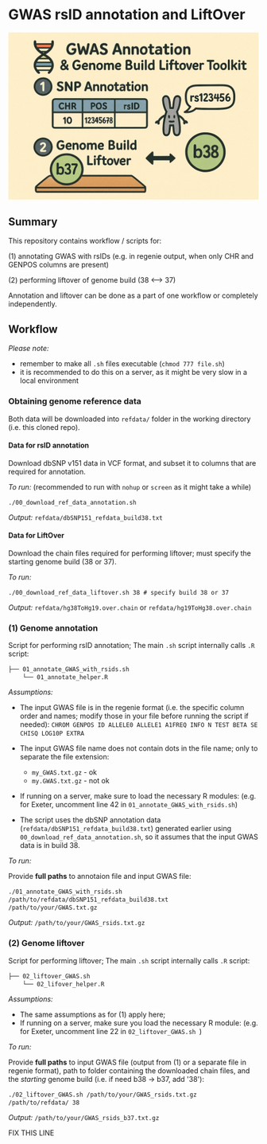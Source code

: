# GWAS rsID annotation and LiftOver

![](fig.png)

## Summary

This repository contains workflow / scripts for:
 
(1) annotating GWAS with rsIDs (e.g. in regenie output, when only CHR and GENPOS columns are present)

(2) performing liftover of genome build (38 <--> 37)

Annotation and liftover can be done as a part of one workflow or completely independently. 

## Workflow

*Please note:*

- remember to make all `.sh` files executable (`chmod 777 file.sh`)
- it is recommended to do this on a server, as it might be very slow in a local environment

### Obtaining genome reference data

Both data will be downloaded into `refdata/` folder in the working directory (i.e. this cloned repo).

#### Data for rsID annotation

Download dbSNP v151 data in VCF format, and subset it to columns that are required for annotation.

*To run:* (recommended to run with `nohup` or `screen` as it might take a while)

```
./00_download_ref_data_annotation.sh 
```
 
*Output:*
`refdata/dbSNP151_refdata_build38.txt`

#### Data for LiftOver

Download the chain files required for performing liftover; must specify the starting genome build (38 or 37). 

*To run:*

```
./00_download_ref_data_liftover.sh 38 # specify build 38 or 37
```

*Output:*
`refdata/hg38ToHg19.over.chain` or `refdata/hg19ToHg38.over.chain`

### (1) Genome annotation

Script for performing rsID annotation; The main `.sh` script internally calls `.R` script:

```
├── 01_annotate_GWAS_with_rsids.sh
    └── 01_annotate_helper.R
```

_Assumptions:_

- The input GWAS file is in the regenie format (i.e. the specific column order and names; modify those in your file before running the script if needed):
`CHROM GENPOS ID ALLELE0 ALLELE1 A1FREQ INFO N TEST BETA SE CHISQ LOG10P EXTRA`
- The input GWAS file name does not contain dots in the file name; only to separate the file extension:
	- `my_GWAS.txt.gz` - ok
	- `my.GWAS.txt.gz` - not ok

- If running on a server, make sure to load the necessary R modules: (e.g. for Exeter, uncomment line 42 in `01_annotate_GWAS_with_rsids.sh`)

- The script uses the dbSNP annotation data (`refdata/dbSNP151_refdata_build38.txt`) generated earlier using `00_download_ref_data_annotation.sh`, so it assumes that the input GWAS data is in build 38.

*To run:*

Provide __full paths__ to annotaion file and input GWAS file:

```
./01_annotate_GWAS_with_rsids.sh /path/to/refdata/dbSNP151_refdata_build38.txt /path/to/your/GWAS.txt.gz
```

*Output:* `/path/to/your/GWAS_rsids.txt.gz`


### (2) Genome liftover

Script for performing liftover; The main `.sh` script internally calls `.R` script:

```
├── 02_liftover_GWAS.sh
    └── 02_lifover_helper.R
```

_Assumptions:_

- The same assumptions as for (1) apply here; 
- If running on a server, make sure you load the necessary R module: (e.g. for Exeter, uncomment line 22 in `02_liftover_GWAS.sh `)

*To run:*

Provide __full paths__ to input GWAS file (output from (1) or a separate file in regenie format), path to folder containing the downloaded chain files, and the _starting_ genome build (i.e. if need b38 -> b37, add '38'):

```
./02_liftover_GWAS.sh /path/to/your/GWAS_rsids.txt.gz /path/to/refdata/ 38
```

*Output:* `/path/to/your/GWAS_rsids_b37.txt.gz`

FIX THIS LINE

